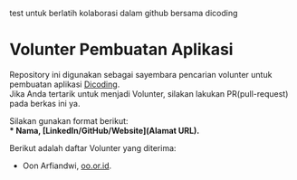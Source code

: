 test untuk berlatih kolaborasi dalam github bersama dicoding

# Volunter Pembuatan Aplikasi
Repository ini digunakan sebagai sayembara pencarian volunter untuk pembuatan aplikasi [Dicoding](www.dicoding.com).<br>
Jika Anda tertarik untuk menjadi Volunter, silakan lakukan PR(pull-request) pada berkas ini ya.<br>

Silakan gunakan format berikut:<br>
**\* Nama, [LinkedIn/GitHub/Website](Alamat URL).**  

Berikut adalah daftar Volunter yang diterima:
* Oon Arfiandwi, [oo.or.id](https://oo.or.id).
